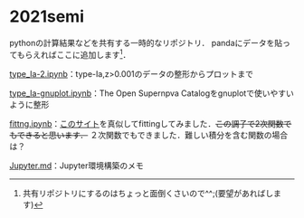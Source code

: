 # 2021semi

pythonの計算結果などを共有する一時的なリポジトリ．
pandaにデータを貼ってもらえればここに追加します[^1]．

[^1]:共有リポジトリにするのはちょっと面倒くさいので^^;(要望があればします)

[type_Ia-2.ipynb](https://nbviewer.jupyter.org/github/serowsuzuki/2021semi/blob/master/type_Ia-2.ipynb)：type-Ia,z>0.001のデータの整形からプロットまで

[type_Ia-gnuplot.ipynb](https://nbviewer.org/github/serowsuzuki/2021semi/blob/master/type_Ia-gnuplot.ipynb)：The Open Supernpva Catalogをgnuplotで使いやすいように整形

[fittng.ipynb](https://github.com/serowsuzuki/2021semi/blob/master/fittng.ipynb)：[このサイト](https://rikei-fufu.com/2020/07/05/post-3270-fitting/)を真似してfittingしてみました．~~この調子で2次関数でもできると思います．~~ ２次関数でもできました．難しい積分を含む関数の場合は？

[Jupyter.md](https://github.com/serowsuzuki/2021semi/blob/master/Jupyter.md)：Jupyter環境構築のメモ
